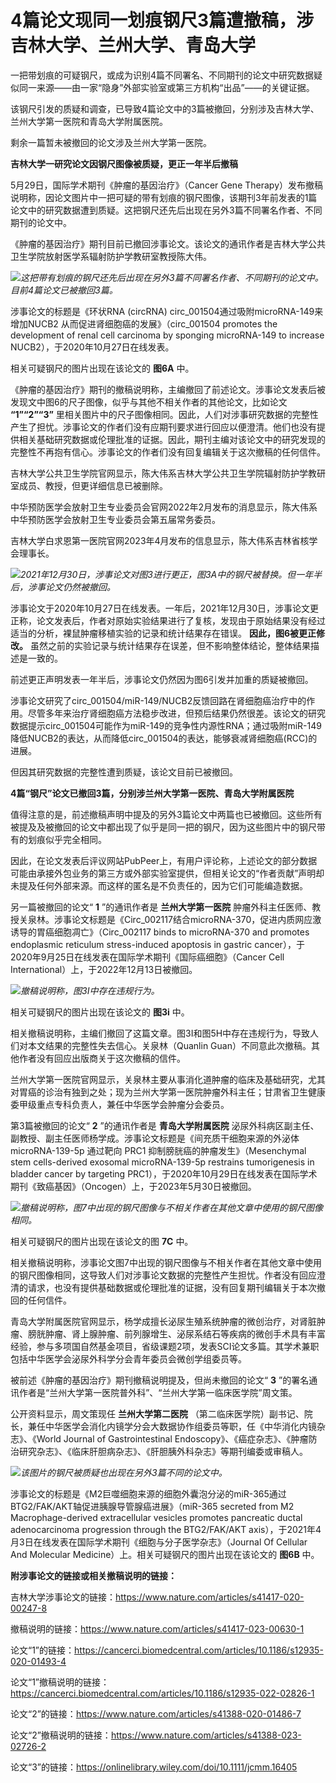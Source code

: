 

# 4篇论文现同一划痕钢尺3篇遭撤稿，涉吉林大学、兰州大学、青岛大学

一把带划痕的可疑钢尺，或成为识别4篇不同署名、不同期刊的论文中研究数据疑似同一来源——由一家“隐身”外部实验室或第三方机构“出品”——的关键证据。

该钢尺引发的质疑和调查，已导致4篇论文中的3篇被撤回，分别涉及吉林大学、兰州大学第一医院和青岛大学附属医院。

剩余一篇暂未被撤回的论文涉及兰州大学第一医院。

**吉林大学一研究论文因钢尺图像被质疑，更正一年半后撤稿**

5月29日，国际学术期刊《肿瘤的基因治疗》（Cancer Gene
Therapy）发布撤稿说明称，因论文图片中一把可疑的带有划痕的钢尺图像，该期刊3年前发表的1篇论文中的研究数据遭到质疑。这把钢尺还先后出现在另外3篇不同署名作者、不同期刊的论文中。

《肿瘤的基因治疗》期刊目前已撤回涉事论文。该论文的通讯作者是吉林大学公共卫生学院放射医学系辐射防护学教研室教授陈大伟。

![](https://inews.gtimg.com/om_bt/Og-g3jYdBzTJwLlnAKby3vcDM5VXL9JiNVfNT-bu5aQJsAA/1000)_这把带有划痕的钢尺还先后出现在另外3篇不同署名作者、不同期刊的论文中。目前4篇论文已被撤回3篇。_

涉事论文的标题是《环状RNA (circRNA) circ_001504通过吸附microRNA-149来增加NUCB2
从而促进肾细胞癌的发展》（circ_001504 promotes the development of renal cell carcinoma by
sponging microRNA-149 to increase NUCB2），于2020年10月27日在线发表。

相关可疑钢尺的图片出现在该论文的 **图6A** 中。

《肿瘤的基因治疗》期刊的撤稿说明称，主编撤回了前述论文。涉事论文发表后被发现文中图6的尺子图像，似乎与其他不相关作者的其他论文，比如论文
**“1”“2”“3”**
里相关图片中的尺子图像相同。因此，人们对涉事研究数据的完整性产生了担忧。涉事论文的作者们没有应期刊要求进行回应以便澄清。他们也没有提供相关基础研究数据或伦理批准的证据。因此，期刊主编对该论文中的研究发现的完整性不再抱有信心。涉事论文的作者们没有回复编辑关于这次撤稿的任何信件。

吉林大学公共卫生学院官网显示，陈大伟系吉林大学公共卫生学院辐射防护学教研室成员、教授，但更详细信息已被删除。

中华预防医学会放射卫生专业委员会官网2022年2月发布的消息显示，陈大伟系中华预防医学会放射卫生专业委员会第五届常务委员。

吉林大学白求恩第一医院官网2023年4月发布的信息显示，陈大伟系吉林省核学会理事长。

![](https://inews.gtimg.com/om_bt/OCRE8nnlfEcc6amF_JaXxZSAohHH2Xn5husVOCwqNnaC8AA/1000)_2021年12月30日，涉事论文对图3进行更正，图3A中的钢尺被替换。但一年半后，涉事论文仍然被撤回。_

涉事论文于2020年10月27日在线发表。一年后，2021年12月30日，涉事论文更正称，论文发表后，作者对原始实验结果进行了复核，发现由于原始结果没有经过适当的分析，裸鼠肿瘤移植实验的记录和统计结果存在错误。
**因此，图6被更正修改。** 虽然之前的实验记录与统计结果存在误差，但不影响整体结论，整体结果描述是一致的。

前述更正声明发表一年半后，涉事论文仍然因为图6引发并加重的质疑被撤回。

涉事论文研究了circ_001504/miR-149/NUCB2反馈回路在肾细胞癌治疗中的作用。尽管多年来治疗肾细胞癌方法稳步改进，但预后结果仍然很差。该论文的研究数据提示circ_001504可能作为miR-149的竞争性内源性RNA；通过吸附miR-149降低NUCB2的表达，从而降低circ_001504的表达，能够衰减肾细胞癌(RCC)的进展。

但因其研究数据的完整性遭到质疑，该论文目前已被撤回。

**4篇“钢尺”论文已撤回3篇，分别涉兰州大学第一医院、青岛大学附属医院**

值得注意的是，前述撤稿声明中提及的另外3篇论文中两篇也已被撤回。这些所有被提及及被撤回的论文中都出现了似乎是同一把的钢尺，因为这些图片中的钢尺带有的划痕似乎完全相同。

因此，在论文发表后评议网站PubPeer上，有用户评论称，上述论文的部分数据可能由承接外包业务的第三方或外部实验室提供，但相关论文的“作者贡献”声明却未提及任何外部来源。而这样的匿名是不负责任的，因为它们可能编造数据。

另一篇被撤回的论文“ **1** ”的通讯作者是 **兰州大学第一医院**
肿瘤外科主任医师、教授关泉林。涉事论文标题是《Circ_002117结合microRNA-370，促进内质网应激诱导的胃癌细胞凋亡》（Circ_002117
binds to microRNA-370 and promotes endoplasmic reticulum stress-induced
apoptosis in gastric cancer），于2020年9月25日在线发表在国际学术期刊《国际癌细胞》（Cancer Cell
International）上，于2022年12月13日被撤回。

![](https://inews.gtimg.com/om_bt/OcnV3wJabjYcq4OkQKnDRGvzNSi6AL-W9dWPIBy8_a6ZUAA/1000)_撤稿说明称，图3I中存在违规行为。_

相关可疑钢尺的图片出现在该论文的 **图3i** 中。

相关撤稿说明称，主编们撤回了这篇文章。图3I和图5H中存在违规行为，导致人们对本文结果的完整性失去信心。关泉林（Quanlin
Guan）不同意此次撤稿。其他作者没有回应出版商关于这次撤稿的信件。

兰州大学第一医院官网显示，关泉林主要从事消化道肿瘤的临床及基础研究，尤其对胃癌的诊治有独到之处；现为兰州大学第一医院肿瘤外科主任；甘肃省卫生健康委甲级重点专科负责人，兼任中华医学会肿瘤分会委员。

第3篇被撤回的论文“ **2** ”的通讯作者是 **青岛大学附属医院**
泌尿外科病区副主任、副教授、副主任医师杨学成。涉事论文标题是《间充质干细胞来源的外泌体 microRNA-139-5p 通过靶向 PRC1
抑制膀胱癌的肿瘤发生》（Mesenchymal stem cells-derived exosomal microRNA-139-5p restrains
tumorigenesis in bladder cancer by targeting
PRC1），于2020年10月29日在线发表在国际学术期刊《致癌基因》（Oncogen）上，于2023年5月30日被撤回。

![](https://inews.gtimg.com/om_bt/OfHN2BgqbKX3mUUnyjv3LUVaAiXLYimwNo2JK8oPYKfTYAA/1000)_撤稿说明称，图7中出现的钢尺图像与不相关作者在其他文章中使用的钢尺图像相同。_

相关可疑钢尺的图片出现在该论文的图 **7C** 中。

相关撤稿说明称，涉事论文图7中出现的钢尺图像与不相关作者在其他文章中使用的钢尺图像相同，这导致人们对涉事论文数据的完整性产生担忧。作者没有回应澄清的请求，也没有提供基础数据或伦理批准的证据，没有回复期刊编辑关于本次撤回的任何信件。

青岛大学附属医院官网显示，杨学成擅长泌尿生殖系统肿瘤的微创治疗，对肾脏肿瘤、膀胱肿瘤、肾上腺肿瘤、前列腺增生、泌尿系结石等疾病的微创手术具有丰富经验，参与多项国自然基金项目，省级课题2项，发表SCI论文多篇。其学术兼职包括中华医学会泌尿外科学分会青年委员会微创学组委员等。

被前述《肿瘤的基因治疗》期刊撤稿说明提及，但尚未撤回的论文“ **3** ”的署名通讯作者是“兰州大学第一医院普外科”、“兰州大学第一临床医学院”周文策。

公开资料显示，周文策现任 **兰州大学第二医院**
（第二临床医学院）副书记、院长，兼任中华医学会消化内镜学分会大数据协作组委员等职，任《中华消化内镜杂志》、《World Journal of
Gastrointestinal Endoscopy》、《癌症杂志》、《肿瘤防治研究杂志》、《临床肝胆病杂志》、《肝胆胰外科杂志》等期刊编委或审稿人。

![](https://inews.gtimg.com/om_bt/OHsvDBqjOGCyU3qY4WJUc97CxTwKOJIhzVx0Mm3-9r1BgAA/1000)_该图片的钢尺被质疑也出现在另外3篇不同的论文中。_

涉事论文的标题是《M2巨噬细胞来源的细胞外囊泡分泌的miR-365通过BTG2/FAK/AKT轴促进胰腺导管腺癌进展》（miR-365 secreted
from M2 Macrophage-derived extracellular vesicles promotes pancreatic ductal
adenocarcinoma progression through the BTG2/FAK/AKT
axis），于2021年4月3日在线发表在国际学术期刊《细胞与分子医学杂志》（Journal Of Cellular And Molecular
Medicine）上。相关可疑钢尺的图片出现在该论文的 **图6B** 中。

**附涉事论文的链接或相关撤稿说明的链接：**

吉林大学涉事论文的链接：https://www.nature.com/articles/s41417-020-00247-8

撤稿说明的链接：https://www.nature.com/articles/s41417-023-00630-1

论文“1”的链接：https://cancerci.biomedcentral.com/articles/10.1186/s12935-020-01493-4

论文“1”撤稿说明的链接：https://cancerci.biomedcentral.com/articles/10.1186/s12935-022-02826-1

论文“2”的链接：https://www.nature.com/articles/s41388-020-01486-7

论文“2”撤稿说明的链接：https://www.nature.com/articles/s41388-023-02726-2

论文“3”的链接：https://onlinelibrary.wiley.com/doi/10.1111/jcmm.16405

